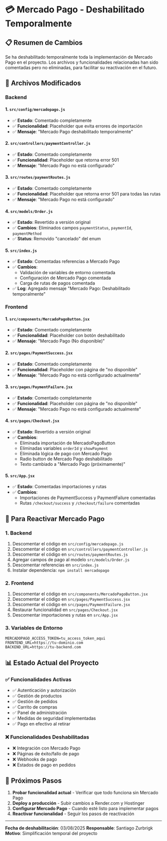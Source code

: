 # 💳 Mercado Pago - Deshabilitado Temporalmente

## 📋 Resumen de Cambios

Se ha deshabilitado temporalmente toda la implementación de Mercado Pago en el proyecto. Los archivos y funcionalidades relacionadas han sido comentadas pero no eliminadas, para facilitar su reactivación en el futuro.

## 🔧 Archivos Modificados

### **Backend**

#### **1. `src/config/mercadopago.js`**
- ✅ **Estado**: Comentado completamente
- ✅ **Funcionalidad**: Placeholder que evita errores de importación
- ✅ **Mensaje**: "Mercado Pago deshabilitado temporalmente"

#### **2. `src/controllers/paymentController.js`**
- ✅ **Estado**: Comentado completamente
- ✅ **Funcionalidad**: Placeholder que retorna error 501
- ✅ **Mensaje**: "Mercado Pago no está configurado"

#### **3. `src/routes/paymentRoutes.js`**
- ✅ **Estado**: Comentado completamente
- ✅ **Funcionalidad**: Placeholder que retorna error 501 para todas las rutas
- ✅ **Mensaje**: "Mercado Pago no está configurado"

#### **4. `src/models/Order.js`**
- ✅ **Estado**: Revertido a versión original
- ✅ **Cambios**: Eliminados campos `paymentStatus`, `paymentId`, `paymentMethod`
- ✅ **Status**: Removido "cancelado" del enum

#### **5. `src/index.js`**
- ✅ **Estado**: Comentadas referencias a Mercado Pago
- ✅ **Cambios**: 
  - Validación de variables de entorno comentada
  - Configuración de Mercado Pago comentada
  - Carga de rutas de pagos comentada
- ✅ **Log**: Agregado mensaje "Mercado Pago: Deshabilitado temporalmente"

### **Frontend**

#### **1. `src/components/MercadoPagoButton.jsx`**
- ✅ **Estado**: Comentado completamente
- ✅ **Funcionalidad**: Placeholder con botón deshabilitado
- ✅ **Mensaje**: "Mercado Pago (No disponible)"

#### **2. `src/pages/PaymentSuccess.jsx`**
- ✅ **Estado**: Comentado completamente
- ✅ **Funcionalidad**: Placeholder con página de "no disponible"
- ✅ **Mensaje**: "Mercado Pago no está configurado actualmente"

#### **3. `src/pages/PaymentFailure.jsx`**
- ✅ **Estado**: Comentado completamente
- ✅ **Funcionalidad**: Placeholder con página de "no disponible"
- ✅ **Mensaje**: "Mercado Pago no está configurado actualmente"

#### **4. `src/pages/Checkout.jsx`**
- ✅ **Estado**: Revertido a versión original
- ✅ **Cambios**:
  - Eliminada importación de MercadoPagoButton
  - Eliminadas variables `orderId` y `showPayment`
  - Eliminada lógica de pago con Mercado Pago
  - Radio button de Mercado Pago deshabilitado
  - Texto cambiado a "Mercado Pago (próximamente)"

#### **5. `src/App.jsx`**
- ✅ **Estado**: Comentadas importaciones y rutas
- ✅ **Cambios**:
  - Importaciones de PaymentSuccess y PaymentFailure comentadas
  - Rutas `/checkout/success` y `/checkout/failure` comentadas

## 🔄 Para Reactivar Mercado Pago

### **1. Backend**
1. Descomentar el código en `src/config/mercadopago.js`
2. Descomentar el código en `src/controllers/paymentController.js`
3. Descomentar el código en `src/routes/paymentRoutes.js`
4. Agregar campos de pago al modelo `src/models/Order.js`
5. Descomentar referencias en `src/index.js`
6. Instalar dependencia: `npm install mercadopago`

### **2. Frontend**
1. Descomentar el código en `src/components/MercadoPagoButton.jsx`
2. Descomentar el código en `src/pages/PaymentSuccess.jsx`
3. Descomentar el código en `src/pages/PaymentFailure.jsx`
4. Restaurar funcionalidad en `src/pages/Checkout.jsx`
5. Descomentar importaciones y rutas en `src/App.jsx`

### **3. Variables de Entorno**
```env
MERCADOPAGO_ACCESS_TOKEN=tu_access_token_aqui
FRONTEND_URL=https://tu-dominio.com
BACKEND_URL=https://tu-backend.com
```

## 📊 Estado Actual del Proyecto

### **✅ Funcionalidades Activas**
- ✅ Autenticación y autorización
- ✅ Gestión de productos
- ✅ Gestión de pedidos
- ✅ Carrito de compras
- ✅ Panel de administración
- ✅ Medidas de seguridad implementadas
- ✅ Pago en efectivo al retirar

### **❌ Funcionalidades Deshabilitadas**
- ❌ Integración con Mercado Pago
- ❌ Páginas de éxito/fallo de pago
- ❌ Webhooks de pago
- ❌ Estados de pago en pedidos

## 🎯 Próximos Pasos

1. **Probar funcionalidad actual** - Verificar que todo funciona sin Mercado Pago
2. **Deploy a producción** - Subir cambios a Render.com y Hostinger
3. **Configurar Mercado Pago** - Cuando esté listo para implementar pagos
4. **Reactivar funcionalidad** - Seguir los pasos de reactivación

---

**Fecha de deshabilitación**: 03/08/2025
**Responsable**: Santiago Zurbrigk
**Motivo**: Simplificación temporal del proyecto 